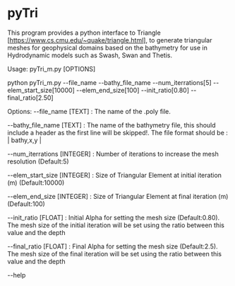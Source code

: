 # pyTri
This program provides a python interface to Triangle [https://www.cs.cmu.edu/~quake/triangle.html], to generate triangular meshes for geophysical domains based on the bathymetry for use in Hydrodynamic models such as Swash, Swan and Thetis.

Usage: pyTri_m.py [OPTIONS] 

  python pyTri_m.py --file_name --bathy_file_name --num_iterrations[5]
  --elem_start_size[10000] --elem_end_size[100] --init_ratio[0.80]
  --final_ratio[2.50] 
  
Options: 
  --file_name [TEXT] :          The name of the .poly file. 
  
  --bathy_file_name [TEXT] :     The name of the bathymetry file, this should include a header as the first line will be skipped!. The file format should be : | bathy,x,y | 
                              
                              
  --num_iterrations [INTEGER] : Number of iterations to increase the mesh resolution (Default:5) 
                             
  --elem_start_size [INTEGER] : Size of Triangular Element at initial iteration (m) (Default:10000) 
                             
  --elem_end_size [INTEGER] :   Size of Triangular Element at final iteration (m) (Default:100) 
                             
  --init_ratio [FLOAT] :        Initial Alpha for setting the mesh size (Default:0.80). The mesh size of the initial iteration will be set using the ratio between this value and the depth
                             
  --final_ratio [FLOAT] :       Final Alpha for setting the mesh size (Default:2.5). The mesh size of the final iteration will be set using the ratio between this value and the depth 
                             
  --help
